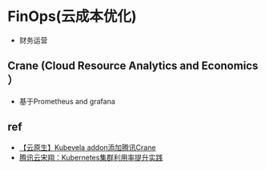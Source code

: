 
# FinOps(云成本优化)
+ 财务运营

## Crane (Cloud Resource Analytics and Economics ）
+ 基于Prometheus and grafana

## ref
+ [【云原生】Kubevela addon添加腾讯Crane](https://zhuanlan.zhihu.com/p/550121830)
+ [腾讯云宋翔：Kubernetes集群利用率提升实践](https://blog.csdn.net/m0_46700908/article/details/126250170)